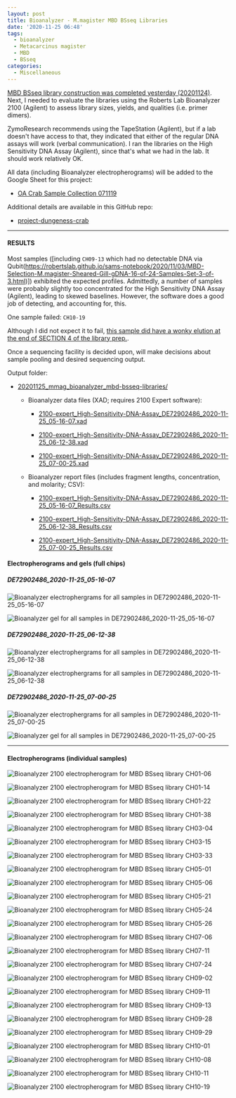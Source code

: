 ```yaml
---
layout: post
title: Bioanalyzer - M.magister MBD BSseq Libraries
date: '2020-11-25 06:48'
tags:
  - bioanalyzer
  - Metacarcinus magister
  - MBD
  - BSseq
categories:
  - Miscellaneous
---
```

[MBD BSseq library construction was completed yesterday (20201124)](https://robertslab.github.io/sams-notebook/2020/11/24/MBD-BSseq-Library-Prep-M.magister-MBD-selected-DNA-Using-Pico-Methyl-Seq-Kit.html). Next, I needed to evaluate the libraries using the Roberts Lab Bioanalyzer 2100 (Agilent) to assess library sizes, yields, and qualities (i.e. primer dimers).

ZymoResearch recommends using the TapeStation (Agilent), but if a lab doesn't have access to that, they indicated that either of the regular DNA assays will work (verbal communication). I ran the libraries on the High Sensitivity DNA Assay (Agilent), since that's what we had in the lab. It should work relatively OK.

All data (including Bioanalyzer electropherograms) will be added to the Google Sheet for this project:

- [OA Crab Sample Collection 071119](https://docs.google.com/spreadsheets/d/1ym0XnYVts98tIUCn0kIaU6VuvqxzV7LoSx9RHwLdiIs/edit#gid=1430155532)

Additional details are available in this GitHub repo:

- [project-dungeness-crab](https://github.com/RobertsLab/project-dungeness-crab)

---

#### RESULTS

Most samples ([including `CH09-13` which had no detectable DNA via Qubit(https://robertslab.github.io/sams-notebook/2020/11/03/MBD-Selection-M.magister-Sheared-Gill-gDNA-16-of-24-Samples-Set-3-of-3.html)]) exhibited the expected profiles. Admittedly, a number of samples were probably slightly too concentrated for the High Sensitivity DNA Assay (Agilent), leading to skewed baselines. However, the software does a good job of detecting, and accounting for, this.

One sample failed: `CH10-19`

Although I did not expect it to fail, [this sample did have a wonky elution at the end of SECTION 4 of the library prep.](https://robertslab.github.io/sams-notebook/2020/11/24/MBD-BSseq-Library-Prep-M.magister-MBD-selected-DNA-Using-Pico-Methyl-Seq-Kit.html).

Once a sequencing facility is decided upon, will make decisions about sample pooling and desired sequencing output.

Output folder:

- [20201125_mmag_bioanalyzer_mbd-bsseq-libraries/](https://gannet.fish.washington.edu/Atumefaciens/20201125_mmag_bioanalyzer_mbd-bsseq-libraries/)

  - Bioanalyzer data files (XAD; requires 2100 Expert software):

    - [2100-expert_High-Sensitivity-DNA-Assay_DE72902486_2020-11-25_05-16-07.xad](https://gannet.fish.washington.edu/Atumefaciens/20201125_mmag_bioanalyzer_mbd-bsseq-libraries/2100-expert_High-Sensitivity-DNA-Assay_DE72902486_2020-11-25_05-16-07.xad)    

    - [2100-expert_High-Sensitivity-DNA-Assay_DE72902486_2020-11-25_06-12-38.xad](https://gannet.fish.washington.edu/Atumefaciens/20201125_mmag_bioanalyzer_mbd-bsseq-libraries/2100-expert_High-Sensitivity-DNA-Assay_DE72902486_2020-11-25_06-12-38.xad)    

    - [2100-expert_High-Sensitivity-DNA-Assay_DE72902486_2020-11-25_07-00-25.xad](https://gannet.fish.washington.edu/Atumefaciens/20201125_mmag_bioanalyzer_mbd-bsseq-libraries/2100-expert_High-Sensitivity-DNA-Assay_DE72902486_2020-11-25_07-00-25.xad)

  - Bioanalyzer report files (includes fragment lengths, concentration, and molarity; CSV):

    - [2100-expert_High-Sensitivity-DNA-Assay_DE72902486_2020-11-25_05-16-07_Results.csv](2100-expert_High-Sensitivity-DNA-Assay_DE72902486_2020-11-25_05-16-07_Results.csv)

    - [2100-expert_High-Sensitivity-DNA-Assay_DE72902486_2020-11-25_06-12-38_Results.csv](2100-expert_High-Sensitivity-DNA-Assay_DE72902486_2020-11-25_06-12-38_Results.csv)

    - [2100-expert_High-Sensitivity-DNA-Assay_DE72902486_2020-11-25_07-00-25_Results.csv](2100-expert_High-Sensitivity-DNA-Assay_DE72902486_2020-11-25_07-00-25_Results.csv)


#### Electropherograms and gels (full chips)

##### DE72902486_2020-11-25_05-16-07

![Bioanalyzer electrophergrams for all samples in DE72902486_2020-11-25_05-16-07](https://gannet.fish.washington.edu/Atumefaciens/20201125_mmag_bioanalyzer_mbd-bsseq-libraries/2100-expert_High-Sensitivity-DNA-Assay_DE72902486_2020-11-25_05-16-07_EGRAM.png)

![Bioanalyzer gel for all samples in DE72902486_2020-11-25_05-16-07](https://gannet.fish.washington.edu/Atumefaciens/20201125_mmag_bioanalyzer_mbd-bsseq-libraries/2100-expert_High-Sensitivity-DNA-Assay_DE72902486_2020-11-25_05-16-07_GEL.png)


##### DE72902486_2020-11-25_06-12-38

![Bioanalyzer electrophergrams for all samples in DE72902486_2020-11-25_06-12-38](https://gannet.fish.washington.edu/Atumefaciens/20201125_mmag_bioanalyzer_mbd-bsseq-libraries/2100-expert_High-Sensitivity-DNA-Assay_DE72902486_2020-11-25_06-12-38_EGRAM.png)

![Bioanalyzer electrophergrams for all samples in DE72902486_2020-11-25_06-12-38](https://gannet.fish.washington.edu/Atumefaciens/20201125_mmag_bioanalyzer_mbd-bsseq-libraries/2100-expert_High-Sensitivity-DNA-Assay_DE72902486_2020-11-25_06-12-38_GEL.png)


##### DE72902486_2020-11-25_07-00-25

![Bioanalyzer electrophergrams for all samples in DE72902486_2020-11-25_07-00-25](https://gannet.fish.washington.edu/Atumefaciens/20201125_mmag_bioanalyzer_mbd-bsseq-libraries/2100-expert_High-Sensitivity-DNA-Assay_DE72902486_2020-11-25_07-00-25_EGRAM.png)


![Bioanalyzer gel for all samples in DE72902486_2020-11-25_07-00-25](https://gannet.fish.washington.edu/Atumefaciens/20201125_mmag_bioanalyzer_mbd-bsseq-libraries/2100-expert_High-Sensitivity-DNA-Assay_DE72902486_2020-11-25_07-00-25_GEL.png)

---

#### Electropherograms (individual samples)

![Bioanalyzer 2100 electropherogram for MBD BSseq library CH01-06](https://gannet.fish.washington.edu/Atumefaciens/20201125_mmag_bioanalyzer_mbd-bsseq-libraries/2100-expert_High-Sensitivity-DNA-Assay_DE72902486_2020-11-25_05-16-07_EGRAM_Sample1.png)

![Bioanalyzer 2100 electropherogram for MBD BSseq library CH01-14](https://gannet.fish.washington.edu/Atumefaciens/20201125_mmag_bioanalyzer_mbd-bsseq-libraries/2100-expert_High-Sensitivity-DNA-Assay_DE72902486_2020-11-25_05-16-07_EGRAM_Sample2.png)

![Bioanalyzer 2100 electropherogram for MBD BSseq library CH01-22](https://gannet.fish.washington.edu/Atumefaciens/20201125_mmag_bioanalyzer_mbd-bsseq-libraries/2100-expert_High-Sensitivity-DNA-Assay_DE72902486_2020-11-25_05-16-07_EGRAM_Sample3.png)

![Bioanalyzer 2100 electropherogram for MBD BSseq library CH01-38](https://gannet.fish.washington.edu/Atumefaciens/20201125_mmag_bioanalyzer_mbd-bsseq-libraries/2100-expert_High-Sensitivity-DNA-Assay_DE72902486_2020-11-25_05-16-07_EGRAM_Sample4.png)

![Bioanalyzer 2100 electropherogram for MBD BSseq library CH03-04](https://gannet.fish.washington.edu/Atumefaciens/20201125_mmag_bioanalyzer_mbd-bsseq-libraries/2100-expert_High-Sensitivity-DNA-Assay_DE72902486_2020-11-25_05-16-07_EGRAM_Sample5.png)

![Bioanalyzer 2100 electropherogram for MBD BSseq library CH03-15](https://gannet.fish.washington.edu/Atumefaciens/20201125_mmag_bioanalyzer_mbd-bsseq-libraries/2100-expert_High-Sensitivity-DNA-Assay_DE72902486_2020-11-25_05-16-07_EGRAM_Sample6.png)

![Bioanalyzer 2100 electropherogram for MBD BSseq library CH03-33](https://gannet.fish.washington.edu/Atumefaciens/20201125_mmag_bioanalyzer_mbd-bsseq-libraries/2100-expert_High-Sensitivity-DNA-Assay_DE72902486_2020-11-25_05-16-07_EGRAM_Sample7.png)

![Bioanalyzer 2100 electropherogram for MBD BSseq library CH05-01](https://gannet.fish.washington.edu/Atumefaciens/20201125_mmag_bioanalyzer_mbd-bsseq-libraries/2100-expert_High-Sensitivity-DNA-Assay_DE72902486_2020-11-25_05-16-07_EGRAM_Sample8.png)

![Bioanalyzer 2100 electropherogram for MBD BSseq library CH05-06](https://gannet.fish.washington.edu/Atumefaciens/20201125_mmag_bioanalyzer_mbd-bsseq-libraries/2100-expert_High-Sensitivity-DNA-Assay_DE72902486_2020-11-25_05-16-07_EGRAM_Sample9.png)

![Bioanalyzer 2100 electropherogram for MBD BSseq library CH05-21](https://gannet.fish.washington.edu/Atumefaciens/20201125_mmag_bioanalyzer_mbd-bsseq-libraries/2100-expert_High-Sensitivity-DNA-Assay_DE72902486_2020-11-25_05-16-07_EGRAM_Sample10.png)

![Bioanalyzer 2100 electropherogram for MBD BSseq library CH05-24](https://gannet.fish.washington.edu/Atumefaciens/20201125_mmag_bioanalyzer_mbd-bsseq-libraries/2100-expert_High-Sensitivity-DNA-Assay_DE72902486_2020-11-25_05-16-07_EGRAM_Sample11.png)

![Bioanalyzer 2100 electropherogram for MBD BSseq library CH05-26](2100-expert_High-Sensitivity-DNA-Assay_DE72902486_2020-11-25_06-12-38_EGRAM_Sample1.png)

![Bioanalyzer 2100 electropherogram for MBD BSseq library CH07-06](2100-expert_High-Sensitivity-DNA-Assay_DE72902486_2020-11-25_06-12-38_EGRAM_Sample10.png)

![Bioanalyzer 2100 electropherogram for MBD BSseq library CH07-11](2100-expert_High-Sensitivity-DNA-Assay_DE72902486_2020-11-25_06-12-38_EGRAM_Sample11.png)

![Bioanalyzer 2100 electropherogram for MBD BSseq library CH07-24](2100-expert_High-Sensitivity-DNA-Assay_DE72902486_2020-11-25_06-12-38_EGRAM_Sample2.png)

![Bioanalyzer 2100 electropherogram for MBD BSseq library CH09-02](2100-expert_High-Sensitivity-DNA-Assay_DE72902486_2020-11-25_06-12-38_EGRAM_Sample3.png)

![Bioanalyzer 2100 electropherogram for MBD BSseq library CH09-11](2100-expert_High-Sensitivity-DNA-Assay_DE72902486_2020-11-25_06-12-38_EGRAM_Sample4.png)

![Bioanalyzer 2100 electropherogram for MBD BSseq library CH09-13](2100-expert_High-Sensitivity-DNA-Assay_DE72902486_2020-11-25_06-12-38_EGRAM_Sample5.png)

![Bioanalyzer 2100 electropherogram for MBD BSseq library CH09-28](2100-expert_High-Sensitivity-DNA-Assay_DE72902486_2020-11-25_06-12-38_EGRAM_Sample6.png)

![Bioanalyzer 2100 electropherogram for MBD BSseq library CH09-29](2100-expert_High-Sensitivity-DNA-Assay_DE72902486_2020-11-25_06-12-38_EGRAM_Sample7.png)

![Bioanalyzer 2100 electropherogram for MBD BSseq library CH10-01](2100-expert_High-Sensitivity-DNA-Assay_DE72902486_2020-11-25_06-12-38_EGRAM_Sample8.png)

![Bioanalyzer 2100 electropherogram for MBD BSseq library CH10-08](2100-expert_High-Sensitivity-DNA-Assay_DE72902486_2020-11-25_06-12-38_EGRAM_Sample9.png)

![Bioanalyzer 2100 electropherogram for MBD BSseq library CH10-11](2100-expert_High-Sensitivity-DNA-Assay_DE72902486_2020-11-25_07-00-25_EGRAM_Sample1.png)

![Bioanalyzer 2100 electropherogram for MBD BSseq library CH10-19](2100-expert_High-Sensitivity-DNA-Assay_DE72902486_2020-11-25_07-00-25_EGRAM_Sample2.png)
